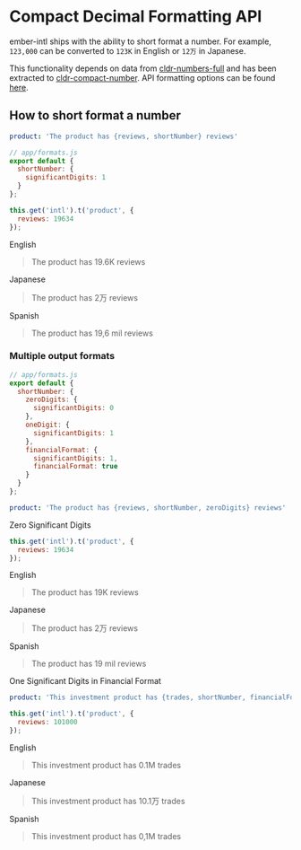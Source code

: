 
Compact Decimal Formatting API
==============================================================================

ember-intl ships with the ability to short format a number.  For example, `123,000` can be
converted to `123K` in English or `12万` in Japanese.

This functionality depends on data from [cldr-numbers-full](https://github.com/unicode-cldr/cldr-numbers-full) and has been extracted
to [cldr-compact-number](https://github.com/snewcomer/cldr-compact-number).  API formatting options can be found [here](https://github.com/snewcomer/cldr-compact-number#usage).

## How to short format a number

```yaml
product: 'The product has {reviews, shortNumber} reviews'
```

```js
// app/formats.js
export default {
  shortNumber: {
    significantDigits: 1
  }
};
```

```js
this.get('intl').t('product', {
  reviews: 19634
});
```

English

> The product has 19.6K reviews

Japanese

> The product has 2万 reviews

Spanish

> The product has 19,6 mil reviews


### Multiple output formats

```js
// app/formats.js
export default {
  shortNumber: {
    zeroDigits: {
      significantDigits: 0
    },
    oneDigit: {
      significantDigits: 1
    },
    financialFormat: {
      significantDigits: 1,
      financialFormat: true
    }
  }
};
```

```yaml
product: 'The product has {reviews, shortNumber, zeroDigits} reviews'
```

Zero Significant Digits

```js
this.get('intl').t('product', {
  reviews: 19634
});
```

English

> The product has 19K reviews

Japanese

> The product has 2万 reviews

Spanish

> The product has 19 mil reviews


One Significant Digits in Financial Format

```yaml
product: 'This investment product has {trades, shortNumber, financialFormat} trades'
```
```js
this.get('intl').t('product', {
  reviews: 101000
});
```

English

> This investment product has 0.1M trades

Japanese

> This investment product has 10.1万 trades

Spanish

> This investment product has 0,1M trades
